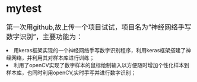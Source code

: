 # mytest
<font size=4>第一次用github,故上传一个项目试试，项目名为“神经网络手写数字识别”，主要功能为：</font>
<li>用keras框架实现的一个神经网络手写数字识别程序，利用keras框架搭建了神经网络，并利用其对样本库进行训练；</li>
<li>利用了openCV实现了数字样本的鼠标绘制输入以方便随时增加个性化样本到样本库，也同时利用openCV,实时手写并进行数字识别；</li>
